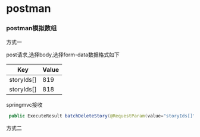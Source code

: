 # postman

### postman模拟数组

方式一

post请求,选择body,选择form-data数据格式如下

| Key        | Value |
| ---------- | ----- |
| storyIds[] | 819   |
| storyIds[] | 818   |

springmvc接收

```java
 public ExecuteResult batchDeleteStory(@RequestParam(value="storyIds[]") Integer[] storyIds, HttpServletRequest request) {}
```

方式二


